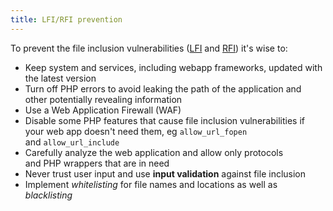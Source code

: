 ```yaml
---
title: LFI/RFI prevention
---
```


To prevent the file inclusion vulnerabilities ([LFI](/Knowledge/OffSec/pentesting/LFI.md) and [RFI](/Knowledge/OffSec/pentesting/RFI.md)) it's wise to:

- Keep system and services, including webapp frameworks, updated with the latest version
- Turn off PHP errors to avoid leaking the path of the application and other potentially revealing information
- Use a Web Application Firewall (WAF)
- Disable some PHP features that cause file inclusion vulnerabilities if your web app doesn't need them, eg `allow_url_fopen` and `allow_url_include`
- Carefully analyze the web application and allow only protocols and PHP wrappers that are in need
- Never trust user input and use **input validation** against file inclusion
- Implement _whitelisting_ for file names and locations as well as _blacklisting_
